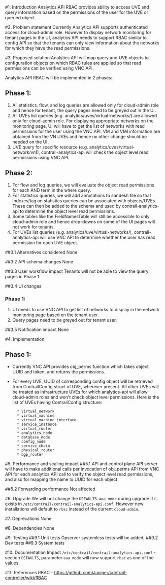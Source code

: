 #1. Introduction
Analytics API RBAC provides ability to access UVE and query information based
on the permissions of the user for the UVE or queried object.

#2. Problem statement
Currently Analytics API supports authenticated access for cloud-admin role.
However to display network monitoring for tenant pages in the UI, analytics
API needs to support RBAC similar to config API so that the tenants can only
view information about the networks for which they have the read permissions.

#3. Proposed solution
Analytics API will map query and UVE objects to configuration objects on
which RBAC rules are applied so that read permissions can be verified using
VNC API.

Analytics API RBAC will be implemented in 2 phases:

## Phase 1:
1. All statistics, flow, and log queries are allowed only for cloud-admin
   role and hence for tenant, the query pages need to be greyed out in the
   UI.
2. All UVEs list queries (e.g. analytics/uves/virtual-networks/) are allowed
   only for cloud-admin role. For displaying appropriate networks on the
   monitoring page, UI will have to get the list of networks with read
   permissions for the user using the VNC API. VM and VMI information are
   obtained from the VN UVEs and hence no other change should be needed
   on the UI.
3. UVE query for specific resource (e.g. analytics/uves/virtual-network/vn1),
   contrail-analytics-api will check the object level read permissions using
   VNC API.

## Phase 2:
1. For flow and log queries, we will evaluate the object read permissions for
   each AND term in the where query.
2. For statistics queries, we will add annotations to sandesh file so that
   indexes/tag on statistics queries can be associated with objects/UVEs.
   These can then be added to the schema and used by contrail-analytics-api
   to determine the object level read permissions.
3. Some tables like the FieldNamesTable will still be accessible to only
   cloud-admin role and hence drop-downs on some of the UI pages will not
   work for tenants.
4. For UVEs list queries (e.g. analytics/uve/virtual-networks/),
   contrail-analytics-api will use VNC API to determine whether the user
   has read permission for each UVE object.

##3.1 Alternatives considered
None

##3.2 API schema changes
None

##3.3 User workflow impact
Tenants will not be able to view the query pages in Phase 1.

##3.4 UI changes
### Phase 1:
1. UI needs to use VNC API to get list of networks to display in the
   network monitoring page based on the tenant user.
2. Query pages need to be greyed out for tenant user.

##3.5 Notification impact
None

#4. Implementation
## Phase 1:
* Currently VNC API provides obj_perms function which takes object
  UUID and token, and returns the permissions. 
* For every UVE, UUID of corresponding config object will be retrieved from
  ContrailConfig struct of UVE, wherever present. All other UVEs will be
  treated as infrastructure UVEs for which analytics-api will allow cloud-admin
  roles and won't check object level permissions. Here is the list of UVEs
  having ContrailConfig structure:

        * virtual_network
        * virtual_machine
        * virtual_machine_interface
        * service_instance
        * virtual_router
        * analytics_node
        * database_node
        * config_node
        * service_chain
        * physical_router
        * bgp_router


#5. Performance and scaling impact
##5.1 API and control plane
API server will have to make additional calls per invocation of obj_perms
API from VNC API for each analytics API call to verify the object level read
permissions, and also for mapping the name to UUID for each object.

##5.2 Forwarding performance
Not affected

#6. Upgrade
We will not change the ```DEFAULTS.aaa_mode``` during upgrade if it exists in
```/etc/contrail/contrail-analytics-api.conf```. However new installations
will default to ```rbac``` instead of the current ```cloud-admin```.

#7. Deprecations
None

#8. Dependencies
None

#9. Testing
##9.1 Unit tests
Opserver systemless tests will be added.
##9.2 Dev tests
##9.3 System tests

#10. Documentation Impact
```/etc/contrail/contrail-analytics-api.conf``` - section ```DEFAULTS```,
parameter ```aaa_mode``` will now support ```rbac``` as one of the values.

#11. References
RBAC - https://github.com/Juniper/contrail-controller/wiki/RBAC
